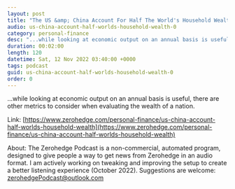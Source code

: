 ```yaml
---
layout: post
title: "The US &amp; China Account For Half The World's Household Wealth"
audio: us-china-account-half-worlds-household-wealth-0
category: personal-finance
desc: "...while looking at economic output on an annual basis is useful, there are other metrics to consider when evaluating the wealth of a nation."
duration: 00:02:00
length: 120
datetime: Sat, 12 Nov 2022 03:40:00 +0000
tags: podcast
guid: us-china-account-half-worlds-household-wealth-0
order: 0
---
```

...while looking at economic output on an annual basis is useful, there are other metrics to consider when evaluating the wealth of a nation.

Link: [https://www.zerohedge.com/personal-finance/us-china-account-half-worlds-household-wealth](https://www.zerohedge.com/personal-finance/us-china-account-half-worlds-household-wealth)

About: The Zerohedge Podcast is a non-commercial, automated program, designed to give people a way to get news from Zerohedge in an audio format.  I am actively working on tweaking and improving the setup to create a better listening experience (October 2022).  Suggestions are welcome: [zerohedgePodcast@outlook.com](mailto:zerohedgePodcast@outlook.com)